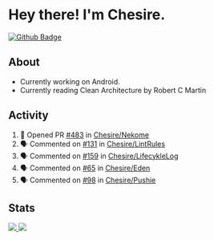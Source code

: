 # Hey there! I'm Chesire.

[![Github Badge](https://img.shields.io/badge/-Github-000?style=flat-square&logo=Github&logoColor=white&link=https://github.com/chesire)](https://github.com/chesire)

## About

<!-- Uses https://github.com/Chesire/natemoo-re -->
* Currently working on Android.
* Currently reading Clean Architecture by Robert C Martin
<!--
* Currently listening to: 
<a href="https://natemoo-re-iirbxe7wf.vercel.app/now-playing?open">
    <img src="https://natemoo-re-iirbxe7wf.vercel.app/now-playing" width="256" height="64" alt="Now Playing">
</a>  
-->

## Activity

<!-- Uses https://github.com/jamesgeorge007/github-activity-readme -->
<!--START_SECTION:activity-->
1. 💪 Opened PR [#483](https://github.com/Chesire/Nekome/pull/483) in [Chesire/Nekome](https://github.com/Chesire/Nekome)
2. 🗣 Commented on [#131](https://github.com/Chesire/LintRules/issues/131) in [Chesire/LintRules](https://github.com/Chesire/LintRules)
3. 🗣 Commented on [#159](https://github.com/Chesire/LifecykleLog/issues/159) in [Chesire/LifecykleLog](https://github.com/Chesire/LifecykleLog)
4. 🗣 Commented on [#65](https://github.com/Chesire/Eden/issues/65) in [Chesire/Eden](https://github.com/Chesire/Eden)
5. 🗣 Commented on [#98](https://github.com/Chesire/Pushie/issues/98) in [Chesire/Pushie](https://github.com/Chesire/Pushie)
<!--END_SECTION:activity-->

## Stats

<a href="https://github-readme-stats.vercel.app/api/top-langs/?username=chesire&theme=tokyonight">
    <img src="https://github-readme-stats.vercel.app/api/top-langs/?username=chesire&layout=compact&theme=tokyonight" >
</a>
<a href="https://github-readme-stats.vercel.app/api?username=chesire&show_icons=true&theme=tokyonight">
    <img src="https://github-readme-stats.vercel.app/api?username=chesire&show_icons=true&theme=tokyonight" >
</a>  

